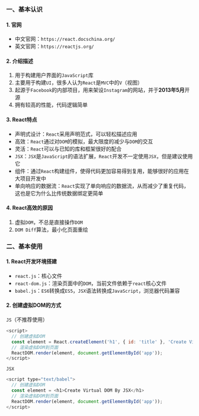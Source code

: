 ### 一、基本认识

#### 1. 官网

- 中文官网：`https://react.docschina.org/`
- 英文官网：`https://reactjs.org/`

#### 2. 介绍描述

1. 用于构建用户界面的`JavaScript`库
2. 主要用于构建`UI`，很多人认为`React`是`MVC`中的`V`（视图）
3. 起源于`Facebook`的内部项目，用来架设`Instagram`的网站，并于**2013年5月**开源
4. 拥有较高的性能，代码逻辑简单

#### 3. React特点

- 声明式设计：`React`采用声明范式，可以轻松描述应用
- 高效：`React`通过对`DOM`的模拟，最大限度的减少与`DOM`的交互
- 灵活：`React`可以与已知的库和框架很好的配合
- `JSX`：`JSX`是`JavaScript`的语法扩展，`React`开发不一定使用`JSX`，但是建议使用它
- 组件：通过`React`构建组件，使得代码更加容易得到复用，能够很好的应用在大项目开发中
- 单向响应的数据流：`React`实现了单向响应的数据流，从而减少了重复代码，这也是它为什么比传统数据绑定更简单

#### 4.  React高效的原因

1. 虚拟`DOM`，不总是直接操作`DOM`
2. `DOM Diff`算法，最小化页面重绘

### 二、基本使用

#### 1.  React开发环境搭建

- `react.js`：核心文件
- `react-dom.js`：渲染页面中的`DOM`，当前文件依赖于`react`核心文件
- `babel.js`：`ES6`转换成`ES5`，`JSX`语法转换成`JavaScript`，浏览器代码兼容

#### 2. 创建虚拟DOM的方式

`JS`（不推荐使用）

```javascript
<script>
  // 创建虚拟DOM
  const element = React.createElement('h1', { id: 'title' }, 'Create Virtual DOM By JS');
  // 渲染虚拟DOM到页面
  ReactDOM.render(element, document.getElementById('app'));
</script>
```

`JSX`

```javascript
<script type="text/babel">
  // 创建虚拟DOM
  const element = <h1>Create Virtual DOM By JSX</h1>
  // 渲染虚拟DOM到页面
  ReactDOM.render(element, document.getElementById('app'));
</script>
```

